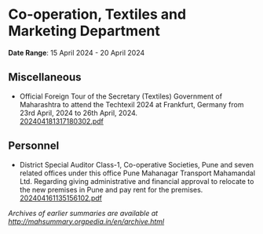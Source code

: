 # Co-operation, Textiles and Marketing Department

**Date Range**: 15 April 2024 - 20 April 2024


## Miscellaneous
- Official Foreign Tour of the Secretary (Textiles) Government of Maharashtra to attend the Techtexil 2024 at Frankfurt, Germany from 23rd April, 2024 to 26th April, 2024.\
  [202404181317180302.pdf](https://gr.maharashtra.gov.in/Site/Upload/Government%20Resolutions/English/202404181317180302.pdf)

## Personnel
- District Special Auditor Class-1, Co-operative Societies, Pune and seven related offices under this office Pune Mahanagar Transport Mahamandal Ltd. Regarding giving administrative and financial approval to relocate to the new premises in Pune and pay rent for the premises.\
  [202404161135156102.pdf](https://gr.maharashtra.gov.in/Site/Upload/Government%20Resolutions/English/202404161135156102.pdf)


*Archives of earlier summaries are available at http://mahsummary.orgpedia.in/en/archive.html*